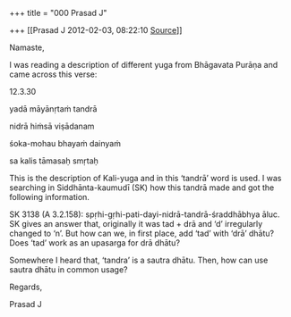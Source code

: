 +++
title = "000 Prasad J"

+++
[[Prasad J	2012-02-03, 08:22:10 [Source](https://groups.google.com/g/samskrita/c/bFbDjF3pOdU)]]



Namaste,



I was reading a description of different yuga from Bhāgavata Purāṇa and came across this verse:

12.3.30

yadā māyānṛtaṁ tandrā

nidrā hiṁsā viṣādanam

śoka-mohau bhayaṁ dainyaṁ

sa kalis tāmasaḥ smṛtaḥ

This is the description of Kali-yuga and in this ‘tandrā’ word is used. I was searching in Siddhānta-kaumudī (SK) how this tandrā made and got the following information.



SK 3138 (A 3.2.158): spṛhi-gṛhi-pati-dayi-nidrā-tandrā-śraddhābhya āluc. SK gives an answer that, originally it was tad + drā and ‘d’ irregularly changed to ‘n’. But how can we, in first place, add ‘tad’ with ‘drā’ dhātu? Does ‘tad’ work as an upasarga for drā dhātu?



Somewhere I heard that, ‘tandra’ is a sautra dhātu. Then, how can use sautra dhātu in common usage?



Regards,

Prasad J

